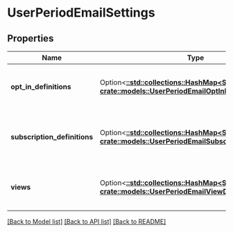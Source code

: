 # UserPeriodEmailSettings

## Properties

Name | Type | Description | Notes
------------ | ------------- | ------------- | -------------
**opt_in_definitions** | Option<[**::std::collections::HashMap<String, crate::models::UserPeriodEmailOptInDefinition>**](User.EmailOptInDefinition.md)> | Keyed by the name identifier of the opt-in definition. | [optional]
**subscription_definitions** | Option<[**::std::collections::HashMap<String, crate::models::UserPeriodEmailSubscriptionDefinition>**](User.EmailSubscriptionDefinition.md)> | Keyed by the name identifier of the Subscription definition. | [optional]
**views** | Option<[**::std::collections::HashMap<String, crate::models::UserPeriodEmailViewDefinition>**](User.EmailViewDefinition.md)> | Keyed by the name identifier of the View definition. | [optional]

[[Back to Model list]](../README.md#documentation-for-models) [[Back to API list]](../README.md#documentation-for-api-endpoints) [[Back to README]](../README.md)


